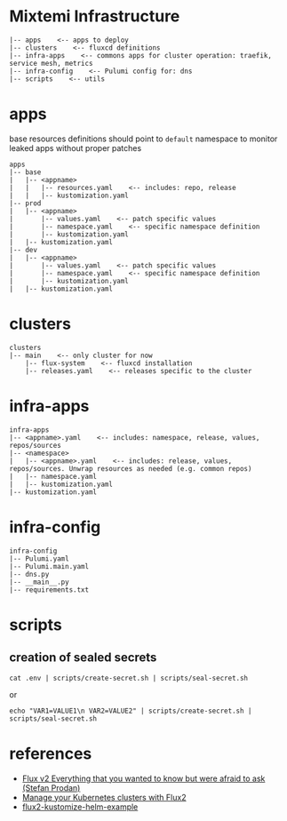 # Mixtemi Infrastructure

```
|-- apps    <-- apps to deploy
|-- clusters    <-- fluxcd definitions
|-- infra-apps    <-- commons apps for cluster operation: traefik, service mesh, metrics
|-- infra-config    <-- Pulumi config for: dns
|-- scripts    <-- utils
```


# apps

base resources definitions should point to `default` namespace to monitor leaked apps without proper patches

```
apps
|-- base
|   |-- <appname>
|   |   |-- resources.yaml    <-- includes: repo, release
|   |   |-- kustomization.yaml
|-- prod
|   |-- <appname>
|       |-- values.yaml    <-- patch specific values
|       |-- namespace.yaml    <-- specific namespace definition
|       |-- kustomization.yaml
|   |-- kustomization.yaml
|-- dev
|   |-- <appname>
|       |-- values.yaml    <-- patch specific values
|       |-- namespace.yaml    <-- specific namespace definition
|       |-- kustomization.yaml
|   |-- kustomization.yaml
```


# clusters

```
clusters
|-- main    <-- only cluster for now
    |-- flux-system    <-- fluxcd installation
    |-- releases.yaml    <-- releases specific to the cluster
```


# infra-apps

```
infra-apps
|-- <appname>.yaml    <-- includes: namespace, release, values, repos/sources
|-- <namespace>
|   |-- <appname>.yaml    <-- includes: release, values, repos/sources. Unwrap resources as needed (e.g. common repos)
|   |-- namespace.yaml
|   |-- kustomization.yaml
|-- kustomization.yaml
```


# infra-config

```
infra-config
|-- Pulumi.yaml
|-- Pulumi.main.yaml
|-- dns.py
|-- __main__.py
|-- requirements.txt
```


# scripts

## creation of sealed secrets

```console
cat .env | scripts/create-secret.sh | scripts/seal-secret.sh
```
or
```console
echo "VAR1=VALUE1\n VAR2=VALUE2" | scripts/create-secret.sh | scripts/seal-secret.sh
```


# references

- [Flux v2 Everything that you wanted to know but were afraid to ask (Stefan Prodan)](https://www.youtube.com/watch?v=nGLpUCPX8JE)
- [Manage your Kubernetes clusters with Flux2](https://medium.com/alterway/manage-your-kubernetes-clusters-with-flux2-82dd1cfe2a6a)
- [flux2-kustomize-helm-example](https://github.com/fluxcd/flux2-kustomize-helm-example)